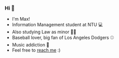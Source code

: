 ### Hi 👋
- I'm Max!
- Information Management student at NTU 💻
- Also studying Law as minor 🧑‍⚖️
- Baseball lover, big fan of Los Angeles Dodgers ⚾️
- Music addiction 🎵
- Feel free to [reach me](mailto:b09705045@ntu.im) :) 

<!--
**maxyhwu/maxyhwu** is a ✨ _special_ ✨ repository because its `README.md` (this file) appears on your GitHub profile.

Here are some ideas to get you started:

- 🔭 I’m currently working on ...
- 🌱 I’m currently learning ...
- 👯 I’m looking to collaborate on ...
- 🤔 I’m looking for help with ...
- 💬 Ask me about ...
- 📫 How to reach me: ...
- 😄 Pronouns: ...
- ⚡ Fun fact: ...
-->
